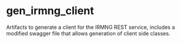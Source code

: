 # gen_irmng_client
Artifacts to generate a client for the IRMNG REST service, includes a modified swagger file that allows generation of client side classes. 
